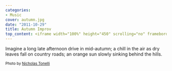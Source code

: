 ```yaml
---
categories:
- Music
cover: autumn.jpg
date: "2011-10-29"
title: Autumn Improv
top_content: <iframe width="100%" height="450" scrolling="no" frameborder="no" src="https://w.soundcloud.com/player/?url=https%3A//api.soundcloud.com/tracks/26668893&amp;auto_play=false&amp;hide_related=false&amp;show_comments=true&amp;show_user=true&amp;show_reposts=false&amp;visual=true"></iframe>
---
```


Imagine a long late afternoon drive in mid-autumn; a chill in the air as dry leaves fall on country roads; an orange sun slowly sinking behind the hills.

<small>Photo by <a href="http://bit.ly/tD7RWw" onclick="javascript:_gaq.push(['_trackEvent','outbound-article','http://bit.ly']);" rel="nofollow" target="_blank">Nicholas Tonelli</a></small>

